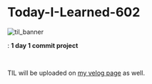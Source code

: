# Today-I-Learned-602


![til_banner](https://user-images.githubusercontent.com/68496320/104405884-5fc87380-55a1-11eb-9970-d7010ebeac9c.png)

: **1 day 1 commit project**

<br/>

TIL will be uploaded on [my velog page](https://velog.io/@yookyungkho) as well.
